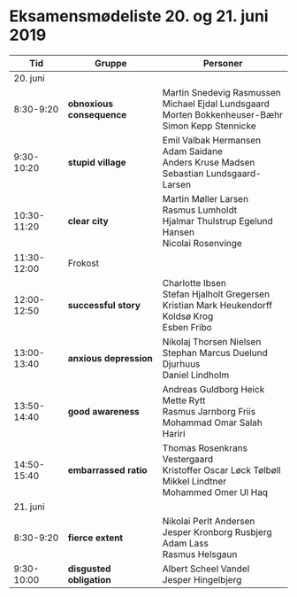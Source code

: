 # Eksamensmødeliste 20. og 21. juni 2019
| Tid | Gruppe | Personer |
|--|--|--|
|20. juni|||
|8:30-9:20|**obnoxious consequence** |Martin Snedevig Rasmussen <br/>Michael Ejdal Lundsgaard <br/>Morten Bokkenheuser-Bæhr<br/>Simon Kepp Stennicke| 
|9:30-10:20|**stupid village**|Emil Valbak Hermansen<br/>Adam Saidane<br/>Anders Kruse Madsen<br/>Sebastian Lundsgaard-Larsen|
|10:30-11:20|**clear city**|Martin Møller Larsen<br/>Rasmus Lumholdt<br/>Hjalmar Thulstrup Egelund Hansen<br/>Nicolai Rosenvinge|
|11:30-12:00|Frokost||
|12:00-12:50|**successful story**|Charlotte Ibsen<br/>Stefan Hjalholt Gregersen<br/>Kristian Mark Heukendorff Koldsø Krog<br/>Esben Fribo|
|13:00-13:40|**anxious depression**|Nikolaj Thorsen Nielsen<br/>Stephan Marcus Duelund Djurhuus<br/>Daniel Lindholm|
|13:50-14:40|**good awareness**|Andreas Guldborg Heick<br/>Mette Rytt<br/>Rasmus Jarnborg Friis<br/>Mohammad Omar Salah Hariri|
|14:50-15:40|**embarrassed ratio**|Thomas Rosenkrans Vestergaard<br/>Kristoffer Oscar Løck Tølbøll<br/>Mikkel Lindtner<br/>Mohammed Omer Ul Haq|
|21. juni|||
|8:30-9:20|**fierce extent**|Nikolai Perlt Andersen<br/>Jesper Kronborg Rusbjerg<br/>Adam Lass<br/>Rasmus Helsgaun|
|9:30-10:00|**disgusted obligation**|Albert Scheel Vandel<br/>Jesper Hingelbjerg<br/>|
